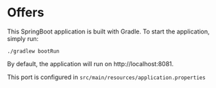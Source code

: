 # Offers

This SpringBoot application is built with Gradle.
To start the application, simply run:

```./gradlew bootRun```

By default, the application will run on http://localhost:8081.

This port is configured in `src/main/resources/application.properties`
